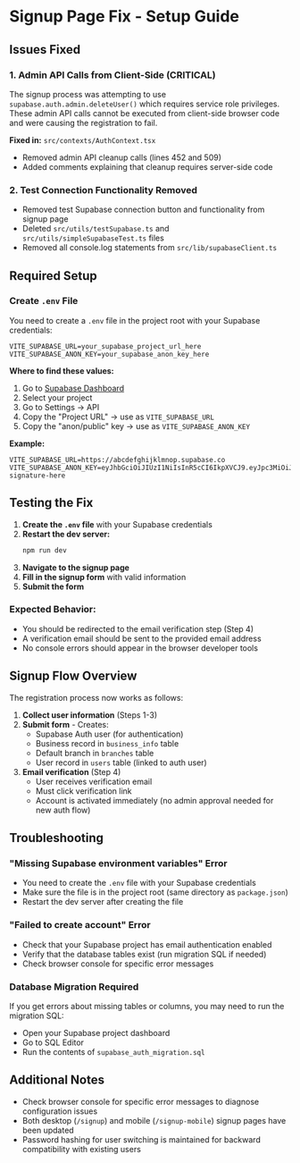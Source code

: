 # Signup Page Fix - Setup Guide

## Issues Fixed

### 1. **Admin API Calls from Client-Side (CRITICAL)**
The signup process was attempting to use `supabase.auth.admin.deleteUser()` which requires service role privileges. These admin API calls cannot be executed from client-side browser code and were causing the registration to fail.

**Fixed in:** `src/contexts/AuthContext.tsx`
- Removed admin API cleanup calls (lines 452 and 509)
- Added comments explaining that cleanup requires server-side code

### 2. **Test Connection Functionality Removed**
- Removed test Supabase connection button and functionality from signup page
- Deleted `src/utils/testSupabase.ts` and `src/utils/simpleSupabaseTest.ts` files
- Removed all console.log statements from `src/lib/supabaseClient.ts`

## Required Setup

### **Create `.env` File**
You need to create a `.env` file in the project root with your Supabase credentials:

```env
VITE_SUPABASE_URL=your_supabase_project_url_here
VITE_SUPABASE_ANON_KEY=your_supabase_anon_key_here
```

**Where to find these values:**
1. Go to [Supabase Dashboard](https://app.supabase.com)
2. Select your project
3. Go to Settings → API
4. Copy the "Project URL" → use as `VITE_SUPABASE_URL`
5. Copy the "anon/public" key → use as `VITE_SUPABASE_ANON_KEY`

**Example:**
```env
VITE_SUPABASE_URL=https://abcdefghijklmnop.supabase.co
VITE_SUPABASE_ANON_KEY=eyJhbGciOiJIUzI1NiIsInR5cCI6IkpXVCJ9.eyJpc3MiOiJzdXBhYmFzZSIsInJlZiI6ImFiY2RlZmdoaWprbG1ub3AiLCJyb2xlIjoiYW5vbiIsImlhdCI6MTY0MDAwMDAwMCwiZXhwIjoxOTU1NTc2MDAwfQ.example-signature-here
```

## Testing the Fix

1. **Create the `.env` file** with your Supabase credentials
2. **Restart the dev server:**
   ```bash
   npm run dev
   ```
3. **Navigate to the signup page**
4. **Fill in the signup form** with valid information
5. **Submit the form**

### Expected Behavior:
- You should be redirected to the email verification step (Step 4)
- A verification email should be sent to the provided email address
- No console errors should appear in the browser developer tools

## Signup Flow Overview

The registration process now works as follows:

1. **Collect user information** (Steps 1-3)
2. **Submit form** - Creates:
   - Supabase Auth user (for authentication)
   - Business record in `business_info` table
   - Default branch in `branches` table
   - User record in `users` table (linked to auth user)
3. **Email verification** (Step 4)
   - User receives verification email
   - Must click verification link
   - Account is activated immediately (no admin approval needed for new auth flow)

## Troubleshooting

### "Missing Supabase environment variables" Error
- You need to create the `.env` file with your Supabase credentials
- Make sure the file is in the project root (same directory as `package.json`)
- Restart the dev server after creating the file

### "Failed to create account" Error
- Check that your Supabase project has email authentication enabled
- Verify that the database tables exist (run migration SQL if needed)
- Check browser console for specific error messages

### Database Migration Required
If you get errors about missing tables or columns, you may need to run the migration SQL:
- Open your Supabase project dashboard
- Go to SQL Editor
- Run the contents of `supabase_auth_migration.sql`

## Additional Notes

- Check browser console for specific error messages to diagnose configuration issues
- Both desktop (`/signup`) and mobile (`/signup-mobile`) signup pages have been updated
- Password hashing for user switching is maintained for backward compatibility with existing users

